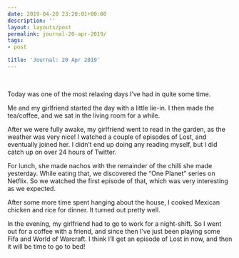```yaml
---
date: 2019-04-20 23:20:01+00:00
description: ''
layout: layouts/post
permalink: journal-20-apr-2019/
tags:
- post

title: 'Journal: 20 Apr 2019'
---
```


<p>&nbsp;</p>
<p>Today was one of the most relaxing days I&#8217;ve had in quite some time.</p>
<p>Me and my girlfriend started the day with a little lie-in. I then made the tea/coffee, and we sat in the living room for a while.</p>
<p>After we were fully awake, my girlfriend went to read in the garden, as the weather was very nice! I watched a couple of episodes of Lost, and eventually joined her. I didn&#8217;t end up doing any reading myself, but I did catch up on over 24 hours of Twitter.</p>
<p>For lunch, she made nachos with the remainder of the chilli she made yesterday. While eating that, we discovered the &#8220;One Planet&#8221; series on Netflix. So we watched the first episode of that, which was very interesting as we expected.</p>
<p>After some more time spent hanging about the house, I cooked Mexican chicken and rice for dinner. It turned out pretty well.</p>
<p>In the evening, my girlfriend had to go to work for a night-shift. So I went out for a coffee with a friend, and since then I&#8217;ve just been playing some Fifa and World of Warcraft. I think I&#8217;ll get an episode of Lost in now, and then it will be time to go to bed!</p>
